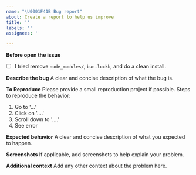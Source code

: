 ```yaml
---
name: "\U0001F41B Bug report"
about: Create a report to help us improve
title: ''
labels: ''
assignees: ''

---
```


**Before open the issue**
- [ ] I tried remove `node_modules/`, `bun.lockb`, and do a clean install.

**Describe the bug**
A clear and concise description of what the bug is.

**To Reproduce**
Please provide a small reproduction project if possible. Steps to reproduce the behavior:
1. Go to '...'
2. Click on '....'
3. Scroll down to '....'
4. See error

**Expected behavior**
A clear and concise description of what you expected to happen.

**Screenshots**
If applicable, add screenshots to help explain your problem.

**Additional context**
Add any other context about the problem here.
